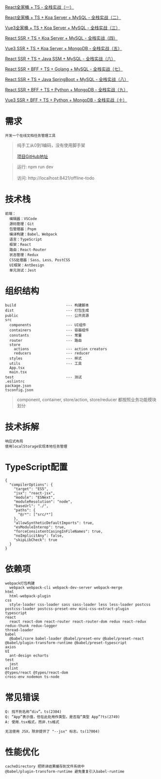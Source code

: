 [React全家桶 + TS - 全栈实战（一）](https://juejin.cn/post/7214472421113872442)

[React全家桶 + TS + Koa Server + MySQL - 全栈实战（二）](https://juejin.cn/post/7215213377094287416)

[Vue3全家桶 + TS + Koa Server + MySQL - 全栈实战（三）](https://juejin.cn/post/7216635223533535291)

[React SSR + TS + Koa Server + MySQL - 全栈实战（四）](https://juejin.cn/post/7218564871831339064)

[Vue3 SSR + TS + Koa Server + MongoDB - 全栈实战（五）]()

[React SSR + TS + Java SSM + MySQL - 全栈实战（六）]()

[React SSR + BFF + TS + Golang + MySQL - 全栈实战（七）]()

[React SSR + TS + Java SpringBoot + MySQL - 全栈实战（八）]()

[React SSR + BFF + TS + Python + MongoDB - 全栈实战（九）]()

[Vue3 SSR + BFF + TS + Python + MongoDB - 全栈实战（十）]()


# 需求
```
开发一个在线文档任务管理工具
```

> 纯手工从0到1编码，没有使用脚手架 <br/><br/>
> [项目GitHub地址](https://github.com/su-rm-rf/fe-step1)

> 运行: npm run dev <br/><br/>
> 访问: http://localhost:8421/offline-todo

# 技术栈
```
前端：
  编辑器：VSCode
  源码管理：Git
  包管理器：Pnpm
  编译构建：Babel、Webpack
  语言：TypeScript
  框架：React
  路由：React-Router
  状态管理：Redux
  CSS处理器：Sass、Less、PostCSS
  UI框架：AntDesign
  单元测试：Jest
```

# 组织结构
```
build                       --- 构建脚本
dist                        --- 打包生成
public                      --- 公共资源
src
  components                --- UI组件
  containers                --- 容器组件
  constants                 --- 常量
  router                    --- 路由
  store                     
    actions                 --- action creators
    reducers                --- reducer
  styles                    --- 样式
  utils                     --- 工具
  App.tsx
  main.tsx
test                        --- 测试
.eslintrc
package.json
tsconfig.json
```

> component, container, store/action, store/reducer 都按照业务功能模块划分

# 技术拆解
```
响应式布局
使用localStorage实现本地任务管理
```

# TypeScript配置
```
{
  "compilerOptions": {
    "target": "ES5",
    "jsx": "react-jsx",
    "module": "ESNext",
    "moduleResolution": "node",
    "baseUrl": "./",
    "paths": {
      "@/*": ["src/*"]
    },
    "allowSyntheticDefaultImports": true,
    "esModuleInterop": true,
    "forceConsistentCasingInFileNames": true,
    "noImplicitAny": false,
    "skipLibCheck": true
  }
}
```

# 依赖项
```
webpack打包构建
  webpack webpack-cli webpack-dev-server webpack-merge
html
  html-webpack-plugin
css
  style-loader css-loader sass sass-loader less less-loader postcss postcss-loader postcss-preset-env mini-css-extract-plugin
typescript
react
  react react-dom react-router react-router-dom redux react-redux redux-thunk redux-logger
thread-loader
babel
  @babel/core babel-loader @babel/preset-env @babel/preset-react @babel/plugin-transform-runtime @babel/preset-typescript
axios
UI
  ant-design echarts
test
  jest
eslint
@types/react @types/react-dom
cross-env nodemon ts-node
```

# 常见错误
```
Q: 找不到名称“div”。ts(2304)
Q: “App”表示值，但在此处用作类型。是否指“类型 App”?ts(2749)
A: 使用.tsx格式，而非.ts格式

无法使用 JSX，除非提供了 "--jsx" 标志。ts(17004)
```

# 性能优化
```
cacheDirectory 把转译结果缓存到文件系统中
@babel/plugin-transform-runtime 避免重复引入babel-runtime
```
